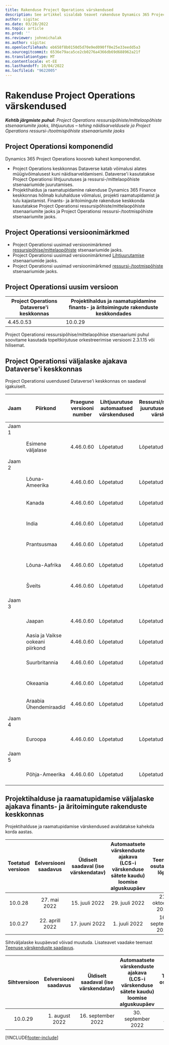 ```yaml
---
title: Rakenduse Project Operations värskendused
description: See artikkel sisaldab teavet rakenduse Dynamics 365 Project Operations väljastatud versioonide kohta.
author: sigitac
ms.date: 03/28/2022
ms.topic: article
ms.prod: ''
ms.reviewer: johnmichalak
ms.author: sigitac
ms.openlocfilehash: eb658f8b0150d5d70e9ed090ff0e25e33eedd5a3
ms.sourcegitcommit: 6536e79aca5ce2cb0276a4366db69d688962a21f
ms.translationtype: MT
ms.contentlocale: et-EE
ms.lasthandoff: 10/04/2022
ms.locfileid: "9622005"
---
```

# <a name="project-operations-updates"></a>Rakenduse Project Operations värskendused

_**Kehtib järgmiste puhul:** Project Operations ressursipõhiste/mittelaopõhiste stsenaariumite jaoks, lihtjuurutus – tehing näidisarveldusele ja Project Operations ressursi-/tootmispõhiste stsenaariumite jaoks_



## <a name="project-operations-components"></a>Project Operationsi komponendid

Dynamics 365 Project Operations koosneb kahest komponendist.

- Project Operations keskkonnas Dataverse katab võimalusi alates müügivõimalusest kuni näidisarveldamiseni. Dataverse'i kasutatakse Project Operationsi lihtjuurutuses ja ressursi-/mittelaopõhiste stsenaariumide juurutamises.
- Projektihaldus ja raamatupidamine rakenduse Dynamics 365 Finance keskkonnas hõlmab kuluhalduse võimalusi, projekti raamatupidamist ja tulu kajastamist. Finants- ja äritoimingute rakenduse keskkonda kasutatakse Project Operationsi ressursipõhiste/mittelaopõhiste stsenaariumite jaoks ja Project Operationsi ressursi-/tootmispõhiste stsenaariumite jaoks.

## <a name="project-operations-release-notes"></a>Project Operationsi versioonimärkmed
- Project Operationsi uusimad versioonimärkmed [ressursipõhise/mittelaopõhiste](whats-new-july-2022-resource-based.md) stsenaariumide jaoks.
- Project Operationsi uusimad versioonimärkmed [Lihtjuurutamise](../pro/whats-new/whats-new-july-2022-lite.md) stsenaariumide jaoks.
- Project Operationsi uusimad versioonimärkmed [ ressursi-/tootmispõhiste](../prod-pma/whats-new/whats-new-jul-2022-stocked.md) stsenaariumide jaoks.

## <a name="project-operations-latest-version"></a>Project Operationsi uusim versioon

| Project Operations Dataverse'i keskkonnas | Projektihaldus ja raamatupidamine finants- ja äritoimingute rakenduste keskkondades | 
| --- | --- |
| 4.45.0.53 | 10.0.29 |

Project Operationsi ressursipõhise/mittelaopõhise stsenaariumi puhul soovitame kasutada topeltkirjutuse orkestreerimise versiooni 2.3.1.15 või hilisemat.

## <a name="release-schedule-for-project-operations-on-dataverse-environment"></a>Project Operationsi väljalaske ajakava Dataverse'i keskkonnas

Project Operationsi uuendused Dataverse'i keskkonnas on saadaval igakuiselt. 

| Jaam | Piirkond | Praegune versiooni number | Lihtjuurutuse automaatsed värskendused | Ressursi/mitteloapõhise juurutuse automaatsed värskendused | Järgmise versiooni number | Järgmine versioon üldiselt saadaval |
|-----------|-----------------------|-----------------|--------------------|---------------------|---------------------|---------------------|
| Jaam 1 |   &nbsp;              |    &nbsp;       | &nbsp;             |      &nbsp;         |      &nbsp;         |      &nbsp;         |
|   &nbsp;  | Esimene väljalase         |  4.46.0.60      | Lõpetatud           | Lõpetatud            | TBD                 | 07. oktoober 2022      |
| Jaam 2 |   &nbsp;              |    &nbsp;       | &nbsp;             |      &nbsp;         |      &nbsp;         |      &nbsp;         |
|   &nbsp;  | Lõuna-Ameerika         |  4.46.0.60      | Lõpetatud           | Lõpetatud            | TBD                 | 14. oktoober 2022       |
|   &nbsp;  | Kanada                |  4.46.0.60      | Lõpetatud           | Lõpetatud            | TBD                 | 14. oktoober 2022       |
|   &nbsp;  | India                 |  4.46.0.60      | Lõpetatud           | Lõpetatud            | TBD                 | 14. oktoober 2022       |
|   &nbsp;  | Prantsusmaa                |  4.46.0.60      | Lõpetatud           | Lõpetatud            | TBD                 | 14. oktoober 2022       |
|   &nbsp;  | Lõuna-Aafrika          |  4.46.0.60      | Lõpetatud           | Lõpetatud            | TBD                 | 14. oktoober 2022       |
|   &nbsp;  | Šveits           |  4.46.0.60      | Lõpetatud           | Lõpetatud            | TBD                 | 14. oktoober 2022       |
| Jaam 3 |      &nbsp;           |     &nbsp;      |     &nbsp;         |      &nbsp;         |      &nbsp;         |      &nbsp;         |
|   &nbsp;  | Jaapan                 |  4.46.0.60      | Lõpetatud      | Lõpetatud       | TBD                 | 21. oktoober 2022       |
|   &nbsp;  | Aasia ja Vaikse ookeani piirkond          |  4.46.0.60      | Lõpetatud      | Lõpetatud       | TBD                 | 21. oktoober 2022       |
|   &nbsp;  | Suurbritannia         |  4.46.0.60      | Lõpetatud      | Lõpetatud       | TBD                 | 21. oktoober 2022       |
|   &nbsp;  | Okeaania               |  4.46.0.60      | Lõpetatud      | Lõpetatud       | TBD                 | 21. oktoober 2022       |
|   &nbsp;  | Araabia Ühendemiraadid  |  4.46.0.60      | Lõpetatud      | Lõpetatud       | TBD                 | 21. oktoober 2022       |
| Jaam 4 |     &nbsp;            |     &nbsp;      |     &nbsp;         |      &nbsp;         |      &nbsp;         |      &nbsp;         |
|   &nbsp;  | Euroopa                |  4.46.0.60      | Lõpetatud           | Lõpetatud            | TBD           | 28. oktoober 2022       |
| Jaam 5 |     &nbsp;            |     &nbsp;      |     &nbsp;         |      &nbsp;         |      &nbsp;         |      &nbsp;         |
|   &nbsp;  | Põhja-Ameerika         |  4.46.0.60      | Lõpetatud           | Lõpetatud            | TBD           | 04. november, 2022       |

## <a name="release-schedule-for-project-management-and-accounting-in-the-finance-and-operations-apps-environment"></a>Projektihalduse ja raamatupidamise väljalaske ajakava finants- ja äritoimingute rakenduste keskkonnas

Projektihalduse ja raamatupidamise värskendused avaldatakse kahekda korda aastas.

|Toetatud versioon| Eelversiooni saadavus | Üldiselt saadaval (ise värskendatav) | Automaatsete värskenduste ajakava (LCS-i värskenduse sätete kaudu) loomise alguskuupäev |   Teenuse osutamise lõpp   |
|:---------------:|:---------------------------:|:---------------------------------:|:--------------------------------------------------------------------:|:------------------:|
|     10.0.28     |      27. mai 2022           |        15. juuli 2022              |                          29. juuli 2022                               | 21. oktoober 2022   |
|     10.0.27     |      22. aprill 2022         |        17. juuni 2022              |                          1. juuli 2022                                | 16. september 2022 |

Sihtväljalaske kuupäevad võivad muutuda. Lisateavet vaadake teemast [Teenuse värskenduste saadavus](/dynamics365/fin-ops-core/fin-ops/get-started/public-preview-releases?toc=%2fdynamics365%2ffinance%2ftoc.json).

|Sihtversioon | Eelversiooni saadavus | Üldiselt saadaval (ise värskendatav) | Automaatsete värskenduste ajakava (LCS-i värskenduse sätete kaudu) loomise alguskuupäev |   Teenuse osutamise lõpp   |
|:---------------:|:---------------------------:|:---------------------------------:|:--------------------------------------------------------------------:|:------------------:|
|     10.0.29     |      1. august 2022         |       16. september 2022          |                        30. september 2022                            | 13. jaanuar 2023   |

[!INCLUDE[footer-include](../includes/footer-banner.md)]
